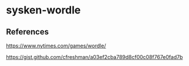 # sysken-wordle

## References

https://www.nytimes.com/games/wordle/

https://gist.github.com/cfreshman/a03ef2cba789d8cf00c08f767e0fad7b
